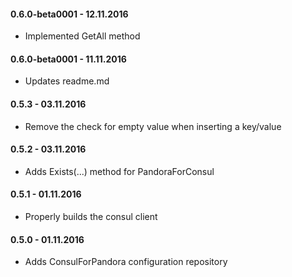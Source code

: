 #### 0.6.0-beta0001 - 12.11.2016
* Implemented GetAll method

#### 0.6.0-beta0001 - 11.11.2016
* Updates readme.md

#### 0.5.3 - 03.11.2016
* Remove the check for empty value when inserting a key/value

#### 0.5.2 - 03.11.2016
* Adds Exists(...) method for PandoraForConsul

#### 0.5.1 - 01.11.2016
* Properly builds the consul client

#### 0.5.0 - 01.11.2016
* Adds ConsulForPandora configuration repository
